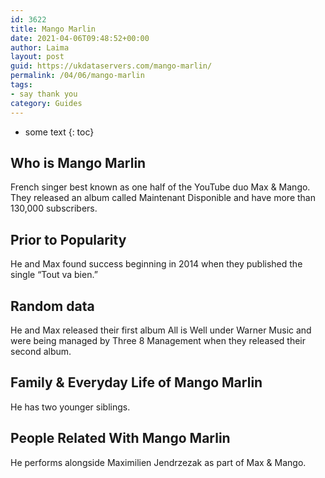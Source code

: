 ```yaml
---
id: 3622
title: Mango Marlin
date: 2021-04-06T09:48:52+00:00
author: Laima
layout: post
guid: https://ukdataservers.com/mango-marlin/
permalink: /04/06/mango-marlin
tags:
- say thank you
category: Guides
---
```


* some text
{: toc}


## Who is Mango Marlin
                  
                  
                  
French singer best known as one half of the YouTube duo Max & Mango. They released an album called Maintenant Disponible and have more than 130,000 subscribers.
                  
              
            
              
            
                
                
                
## Prior to Popularity
                  
                  
                  
He and Max found success beginning in 2014 when they published the single &#8220;Tout va bien.&#8221;
                  
              
            
              
            
                
                
                
## Random data
                  
                  
                  
He and Max released their first album All is Well under Warner Music and were being managed by Three 8 Management when they released their second album.
                  
              
            
              
            
                
                
                
## Family & Everyday Life of Mango Marlin
                  
                  
                  
He has two younger siblings.
                  
              
            
              
            
                
                
                
## People Related With Mango Marlin
                  
                  
                  
He performs alongside Maximilien Jendrzezak as part of Max & Mango.
                  
              
            
              
            
                
              
            
              
              
            
            
              
            
          
          
          